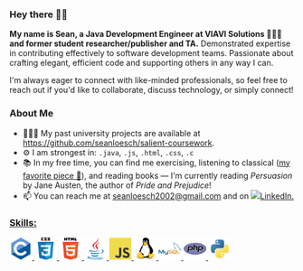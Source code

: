 ### Hey there 👋🏻

**My name is Sean, a Java Development Engineer at VIAVI Solutions 👨🏻‍💻 and
former student researcher/publisher and TA.**
Demonstrated expertise in contributing effectively to software development teams.
Passionate about crafting elegant, efficient code and supporting others in any way I can.

I'm always eager to connect with like-minded professionals, so feel free to reach out if
you'd like to collaborate, discuss technology, or simply connect!

### About Me

- 👨🏻‍💻 My past university projects are available at https://github.com/seanloesch/salient-coursework.
- ⚙️ I am strongest in: `.java`, `.js`, `.html`, `.css`, `.c`
- 📚 In my free time, you can find me exercising, listening to classical ([my favorite piece 🎻](https://www.youtube.com/watch?v=t9ndxDhgZBM)),
and reading books — I'm currently reading _Persuasion_ by Jane Austen, the author of _Pride and Prejudice_!
- 📫 You can reach me at seanloesch2002@gmail.com and on <a href="https://www.linkedin.com/in/seanloesch/"><img src="https://www.linkedin.com/favicon.ico" style="width:1rem" />LinkedIn.

### Skills:
<p align="left"> <a href="https://www.cprogramming.com/" target="_blank" rel="noreferrer"> <img src="https://raw.githubusercontent.com/devicons/devicon/master/icons/c/c-original.svg" alt="c" width="40" height="40"/> </a> <a href="https://www.w3schools.com/css/" target="_blank" rel="noreferrer"> <img src="https://raw.githubusercontent.com/devicons/devicon/master/icons/css3/css3-original-wordmark.svg" alt="css3" width="40" height="40"/> </a> <a href="https://www.w3.org/html/" target="_blank" rel="noreferrer"> <img src="https://raw.githubusercontent.com/devicons/devicon/master/icons/html5/html5-original-wordmark.svg" alt="html5" width="40" height="40"/> </a> <a href="https://www.java.com" target="_blank" rel="noreferrer"> <img src="https://raw.githubusercontent.com/devicons/devicon/master/icons/java/java-original.svg" alt="java" width="40" height="40"/> </a> <a href="https://developer.mozilla.org/en-US/docs/Web/JavaScript" target="_blank" rel="noreferrer"> <img src="https://raw.githubusercontent.com/devicons/devicon/master/icons/javascript/javascript-original.svg" alt="javascript" width="40" height="40"/> </a> <a href="https://www.linux.org/" target="_blank" rel="noreferrer"> <img src="https://raw.githubusercontent.com/devicons/devicon/master/icons/linux/linux-original.svg" alt="linux" width="40" height="40"/> </a> <a href="https://www.mysql.com/" target="_blank" rel="noreferrer"> <img src="https://raw.githubusercontent.com/devicons/devicon/master/icons/mysql/mysql-original-wordmark.svg" alt="mysql" width="40" height="40"/> </a> <a href="https://www.php.net" target="_blank" rel="noreferrer"> <img src="https://raw.githubusercontent.com/devicons/devicon/master/icons/php/php-original.svg" alt="php" width="40" height="40"/> </a> <a href="https://www.python.org" target="_blank" rel="noreferrer"> <img src="https://raw.githubusercontent.com/devicons/devicon/master/icons/python/python-original.svg" alt="python" width="40" height="40"/> </a> </p>
